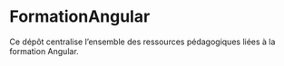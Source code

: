 # FormationAngular
Ce dépôt centralise l’ensemble des ressources pédagogiques liées à la formation Angular. 
